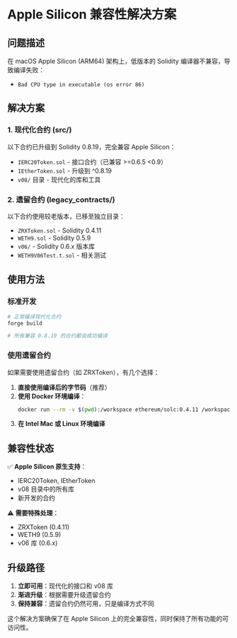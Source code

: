 # Apple Silicon 兼容性解决方案

## 问题描述

在 macOS Apple Silicon (ARM64) 架构上，低版本的 Solidity 编译器不兼容，导致编译失败：
- `Bad CPU type in executable (os error 86)`

## 解决方案

### 1. 现代化合约 (src/)
以下合约已升级到 Solidity 0.8.19，完全兼容 Apple Silicon：
- `IERC20Token.sol` - 接口合约（已兼容 >=0.6.5 <0.9）
- `IEtherToken.sol` - 升级到 ^0.8.19
- `v08/` 目录 - 现代化的库和工具

### 2. 遗留合约 (legacy_contracts/)
以下合约使用较老版本，已移至独立目录：
- `ZRXToken.sol` - Solidity 0.4.11
- `WETH9.sol` - Solidity 0.5.9  
- `v06/` - Solidity 0.6.x 版本库
- `WETH9V06Test.t.sol` - 相关测试

## 使用方法

### 标准开发
```bash
# 正常编译现代化合约
forge build

# 所有兼容 0.8.19 的合约都会成功编译
```

### 使用遗留合约
如果需要使用遗留合约（如 ZRXToken），有几个选择：

1. **直接使用编译后的字节码**（推荐）
2. **使用 Docker 环境编译**：
   ```bash
   docker run --rm -v $(pwd):/workspace ethereum/solc:0.4.11 /workspace/legacy_contracts/ZRXToken.sol
   ```
3. **在 Intel Mac 或 Linux 环境编译**

## 兼容性状态

✅ **Apple Silicon 原生支持**：
- IERC20Token, IEtherToken
- v08 目录中的所有库
- 新开发的合约

⚠️ **需要特殊处理**：
- ZRXToken (0.4.11)
- WETH9 (0.5.9)
- v06 库 (0.6.x)

## 升级路径

1. **立即可用**：现代化的接口和 v08 库
2. **渐进升级**：根据需要升级遗留合约
3. **保持兼容**：遗留合约仍然可用，只是编译方式不同

这个解决方案确保了在 Apple Silicon 上的完全兼容性，同时保持了所有功能的可访问性。 
